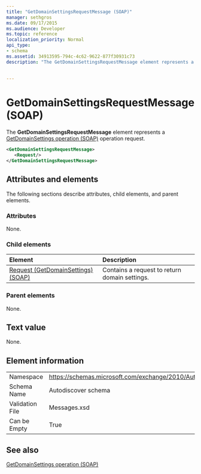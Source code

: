 ```yaml
---
title: "GetDomainSettingsRequestMessage (SOAP)"
manager: sethgros
ms.date: 09/17/2015
ms.audience: Developer
ms.topic: reference
localization_priority: Normal
api_type:
- schema
ms.assetid: 34913595-794c-4c62-9622-877f30931c73
description: "The GetDomainSettingsRequestMessage element represents a GetDomainSettings operation (SOAP) operation request."
 
 
---
```


# GetDomainSettingsRequestMessage (SOAP)

The **GetDomainSettingsRequestMessage** element represents a [GetDomainSettings operation (SOAP)](getdomainsettings-operation-soap.md) operation request. 
  
```XML
<GetDomainSettingsRequestMessage>
   <Request/>
</GetDomainSettingsRequestMessage>
```

## Attributes and elements

The following sections describe attributes, child elements, and parent elements.
  
### Attributes

None.
  
### Child elements

|**Element**|**Description**|
|:-----|:-----|
|[Request (GetDomainSettings) (SOAP)](request-getdomainsettingssoap.md) <br/> |Contains a request to return domain settings.  <br/> |
   
### Parent elements

None.
  
## Text value

None.
  
## Element information

|||
|:-----|:-----|
|Namespace  <br/> |https://schemas.microsoft.com/exchange/2010/Autodiscover  <br/> |
|Schema Name  <br/> |Autodiscover schema  <br/> |
|Validation File  <br/> |Messages.xsd  <br/> |
|Can be Empty  <br/> |True  <br/> |
   
## See also



[GetDomainSettings operation (SOAP)](getdomainsettings-operation-soap.md)

